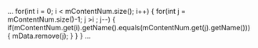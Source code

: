 
...
 for(int i = 0; i < mContentNum.size(); i++) {
            for(int j = mContentNum.size()-1; j >i ; j--) {
                if(mContentNum.get(i).getName().equals(mContentNum.get(j).getName())) {
                    mData.remove(j);
                }
            }
        }
...
